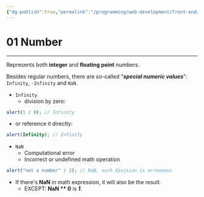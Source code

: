 ```yaml
---
{"dg-publish":true,"permalink":"/programming/web-development/front-end/javascript-vanilla/01-basics/03-data-types/01-number/","tags":["programming","webdevelopment","frontend","JavaScript"]}
---
```



# 01 Number

---

Represents both **integer** and **floating point** numbers.

Besides regular numbers,
there are so-called "**_special numeric values_**":
`Infinity`, `-Infinity` and `NaN`.

- `Infinity`
  - division by zero:

```javascript
alert(1 / 0); // Infinity
```

- or reference it directly:

```javascript
alert(Infinity); // Infinity
```

- `NaN`
  - Computational error
  - Incorrect or undefined math operation

```javascript
alert("not a number" / 2); // NaN, such division is erroneous
```

- If there's **NaN** in math expression, it will also be the result.
  - EXCEPT: **NaN \*\* 0** is **_1_**.
